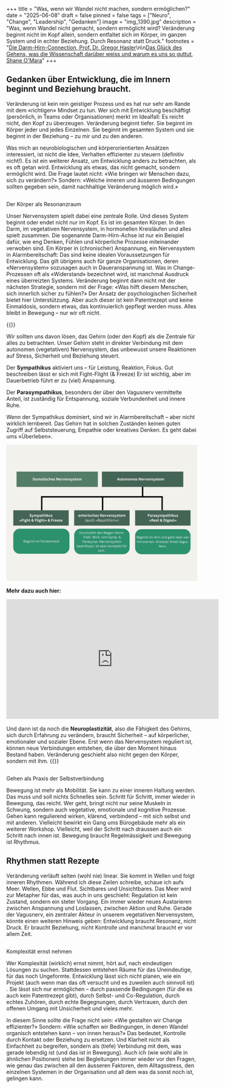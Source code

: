 +++
title = "Was, wenn wir Wandel nicht machen, sondern ermöglichen?"
date = "2025-06-08"
draft = false
pinned = false
tags = ["Neuro", "Change", "Leadership", "Gedanken"]
image = "img_1390.jpg"
description = "Was, wenn Wandel nicht gemacht, sondern ermöglicht wird? Veränderung beginnt nicht im Kopf allein, sondern entfaltet sich im Körper, im ganzen System und in echter Beziehung. Durch Resonanz statt Druck."
footnotes = "[Die Darm-Hirn-Connection, Prof. Dr. Gregor Hasler](https://www.exlibris.ch/de/buecher-buch/deutschsprachige-buecher/gregor-hasler/die-darm-hirn-connection-wissen-amp-leben/id/9783608983845/?srsltid=AfmBOoo_fZo8SJ6LSwpWlPvps7-4lOpZccsyBe6Xa2iN3lI032FHwlrG)\n\n[Das Glück des Gehens, was die Wissenschaft darüber weiss und warum es uns so guttut, Shane O'Mara](https://www.exlibris.ch/de/buecher-buch/deutschsprachige-buecher/shane-omara/das-glueck-des-gehens/id/9783499606656/)"
+++
## Gedanken über Entwicklung, die im Innern beginnt und Beziehung braucht.

Veränderung ist kein rein geistiger Prozess und es hat nur sehr am Rande mit dem «richtigen» Mindset zu tun. Wer sich mit Entwicklung beschäftigt (persönlich, in Teams oder Organisationen) merkt im Idealfall: Es reicht nicht, den Kopf zu überzeugen. Veränderung beginnt tiefer. Sie beginnt im Körper jeder und jedes Einzelnen. Sie beginnt im gesamten System und sie beginnt in der Beziehung – zu mir und zu den anderen. 

Was mich an neurobiologischen und körperorientierten Ansätzen interessiert, ist nicht die Idee, Verhalten effizienter zu steuern (definitiv nicht!). Es ist ein weiterer Ansatz, um Entwicklung anders zu betrachten, als es oft getan wird. Entwicklung als etwas, das nicht gemacht, sondern ermöglicht wird. Die Frage lautet nicht: «Wie bringen wir Menschen dazu, sich zu verändern?» Sondern: «Welche inneren und äusseren Bedingungen sollten gegeben sein, damit nachhaltige Veränderung möglich wird.»

## 
Der Körper als Resonanzraum

Unser Nervensystem spielt dabei eine zentrale Rolle. Und dieses System beginnt oder endet nicht nur im Kopf. Es ist im gesamten Körper. In den Darm, im vegetativen Nervensystem, in hormonellen Kreisläufen und alles spielt zusammen. Die sogenannte Darm-Hirn-Achse ist nur ein Beispiel dafür, wie eng Denken, Fühlen und körperliche Prozesse miteinander verwoben sind. Ein Körper in (chronischer) Anspannung, ein Nervensystem in Alarmbereitschaft: Das sind keine idealen Voraussetzungen für Entwicklung. Das gilt übrigens auch für ganze Organisationen, deren «Nervensystem» sozusagen auch in Daueranspannung ist. Was in Change-Prozessen oft als «Widerstand» bezeichnet wird, ist manchmal Ausdruck eines überreizten Systems. Veränderung beginnt dann nicht mit der nächsten Strategie, sondern mit der Frage: «Was hilft diesem Menschen, sich innerlich sicher zu fühlen?» Der Ansatz der psychologischen Sicherheit bietet hier Unterstützung. Aber auch dieser ist kein Patentrezept und keine Einmaldosis, sondern etwas, das kontinuierlich gepflegt werden muss. Alles bleibt in Bewegung – nur wir oft nicht. 

{{<box title="Was das Gehirn braucht, um sich zu verändern">}}

Wir sollten uns davon lösen, das Gehirn (oder den Kopf) als die Zentrale für alles zu betrachten. Unser Gehirn steht in direkter Verbindung mit dem autonomen (vegetativen) Nervensystem, das unbewusst unsere Reaktionen auf Stress, Sicherheit und Beziehung steuert.

Der **Sympathikus** aktiviert uns – für Leistung, Reaktion, Fokus. Gut beschreiben lässt er sich mit Fight-Flight (& Freeze) Er ist wichtig, aber im Dauerbetrieb führt er zu (viel) Anspannung. 

Der **Parasympathikus**, besonders der über den Vagusnerv vermittelte Anteil, ist zuständig für Entspannung, soziale Verbundenheit und innere Ruhe.

Wenn der Sympathikus dominiert, sind wir in Alarmbereitschaft – aber nicht wirklich lernbereit. Das Gehirn hat in solchen Zuständen keinen guten Zugriff auf Selbststeuerung, Empathie oder kreatives Denken.  Es geht dabei ums «Überleben».

![Eine erste Grafik aus meinem Lernprojekt, angelehnt an Inhalte aus dem Video von Dr. Janis](nervensystem.jpg)

**Mehr dazu auch hier:**

<iframe width="560" height="315" src="https://www.youtube.com/embed/ihqaARY-Va4?si=qzVbMvlYgTUuhSK7" title="YouTube video player" frameborder="0" allow="accelerometer; autoplay; clipboard-write; encrypted-media; gyroscope; picture-in-picture; web-share" referrerpolicy="strict-origin-when-cross-origin" allowfullscreen></iframe>


Und dann ist da noch die **Neuroplastizität**, also die Fähigkeit des Gehirns, sich durch Erfahrung zu verändern, braucht Sicherheit – auf körperlicher, emotionaler und sozialer Ebene. Erst wenn das Nervensystem reguliert ist, können neue Verbindungen entstehen, die über den Moment hinaus Bestand haben. Veränderung geschieht also nicht gegen den Körper, sondern mit ihm. 
{{</box>}}

## 
Gehen als Praxis der Selbstverbindung

Bewegung ist mehr als Mobilität. Sie kann zu einer inneren Haltung werden. Das muss und soll nichts Schnelles sein. Schritt für Schritt, immer wieder in Bewegung, das reicht. Wer geht, bringt nicht nur seine Muskeln in Schwung, sondern auch vegetative, emotionale und kognitive Prozesse. Gehen kann regulierend wirken, klärend, verbindend – mit sich selbst und mit anderen. Vielleicht bewirkt ein Gang ums Bürogebäude mehr als ein weiterer Workshop. Vielleicht, weil der Schritt nach draussen auch ein Schritt nach innen ist. Bewegung braucht Regelmässigkeit und Bewegung ist Rhythmus. 


## Rhythmen statt Rezepte


Veränderung verläuft selten (wohl nie) linear. Sie kommt in Wellen und folgt inneren Rhythmen. Während ich diese Zeilen schreibe, schaue ich aufs Meer. Wellen, Ebbe und Flut. Sichtbares und Unsichtbares. Das Meer wird zur Metapher für das, was auch in uns geschieht: Regulation ist kein Zustand, sondern ein steter Vorgang. Ein immer wieder neues Austarieren zwischen Anspannung und Loslassen, zwischen Aktion und Ruhe. Gerade der Vagusnerv, ein zentraler Akteur in unserem vegetativen Nervensystem, könnte einen weiteren Hinweis geben: Entwicklung braucht Resonanz, nicht Druck. Er braucht Beziehung, nicht Kontrolle und manchmal braucht er vor allem Zeit. 

## 
Komplexität ernst nehmen

Wer Komplexität (wirklich) ernst nimmt, hört auf, nach eindeutigen Lösungen zu suchen. Stattdessen entstehen Räume für das Uneindeutige, für das noch Ungeformte. Entwicklung lässt sich nicht planen, wie ein Projekt (auch wenn man das oft versucht und es zuweilen auch sinnvoll ist) . Sie lässt sich nur ermöglichen – durch passende Bedingungen (für die es auch kein Patentrezept gibt), durch Selbst- und Co-Regulation, durch echtes Zuhören, durch echte Begegnungen, durch Vertrauen, durch den offenen Umgang mit Unsicherheit und vieles mehr. 

In diesem Sinne sollte die Frage nicht sein: «Wie gestalten wir Change effizienter?» Sondern: «Wie schaffen wir Bedingungen, in denen Wandel organisch entstehen kann – von innen heraus?» Das bedeutet, Kontrolle durch Kontakt oder Beziehung zu ersetzen. Und Klarheit nicht als Einfachheit zu begreifen, sondern als (tiefe) Verbindung mit dem, was gerade lebendig ist (und das ist in Bewegung). Auch ich (wie wohl alle in ähnlichen Positionen) stehe bei Begleitungen immer wieder vor den Fragen, wie genau das zwischen all den äusseren Faktoren, dem Alltagsstress, den einzelnen Systemen in der Organisation und all dem was da sonst noch ist, gelingen kann.